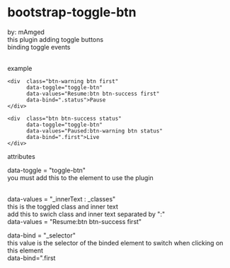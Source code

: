 bootstrap-toggle-btn
====================
by: mAmged<br>
this plugin adding toggle buttons<br>
binding toggle events<br><br>

example

    <div  class="btn-warning btn first" 
          data-toggle="toggle-btn" 
          data-values="Resume:btn btn-success first"
          data-bind=".status">Pause
    </div>
    
    <div  class="btn btn-success status" 
          data-toggle="toggle-btn" 
          data-values="Paused:btn-warning btn status" 
          data-bind=".first">Live
    </div>

attributes<br>

data-toggle = "toggle-btn"<br>
    you must add this to the element to use the plugin<br><br>


data-values = "_innerText : _classes"<br>
    this is the toggled class and inner text<br>
    add this to swich class and inner text separated by ":"<br>
    data-values = "Resume:btn btn-success first"

data-bind = "_selector"<br>
    this value is the selector of the binded element to switch when clicking on this element<br>
    data-bind=".first
    
